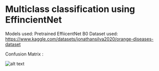 # Multiclass classification using EffincientNet

Models used: Pretrained EffiicentNet B0
Dataset used: https://www.kaggle.com/datasets/jonathansilva2020/orange-diseases-dataset


Confusion Matrix : 

![alt text](https://github.com/[username]/[reponame]/blob/[branch]/image.jpg?raw=true)
